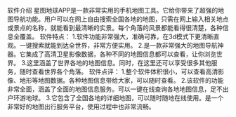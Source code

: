 软件介绍
星图地球APP是一款非常实用的手机地图工具。它给你带来了超强的地图导航功能。用户可以在网上自由搜索全国各地的地图，只需在网上输入相关地点或景点的名称，就能看到最清晰的实景。每个角落的风景都能看得很清楚，各种信息全覆盖。
软件特点：
1.软件功能非常强大，准确可靠，在3d模式下更清晰直观。一键搜索就能到达全世界，非常方便实用。
2.是一款非常强大的地图导航神器。它集成了高清卫星影像数据，各种不同的地图信息都可以查看，让你浏览世界。
3.这里涵盖了世界各地的地图信息。同时，在这里还可以享受很多其他服务，随时查看世界各个角落。
软件点评：
1.整个软件体积很小，可以查看高清影像、地形等地图数据。各种地图信息带给大家，可以随时查看。
2.该软件的功能非常全面，涵盖了全面的地图信息服务。可以一键在线查询各地地图信息，足不出户环游地球。
3.它包含了全国各地的详细地图，可以随时随地在线使用。是一个非常好的地图出行服务平台，使用过程中也非常流畅。
